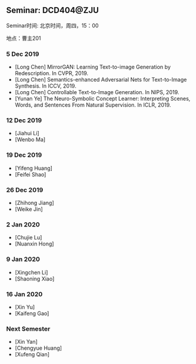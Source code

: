 ## Seminar: DCD404@ZJU

Seminar时间: 北京时间，周四，15：00

地点：曹主201

### 5 Dec 2019
- [Long Chen] MirrorGAN: Learning Text-to-image Generation by Redescription. In CVPR, 2019.
- [Long Chen] Semantics-enhanced Adversarial Nets for Text-to-Image Synthesis. In ICCV, 2019.
- [Long Chen] Controllable Text-to-Image Generation. In NIPS, 2019.
- [Yunan Ye] The Neuro-Symbolic Concept Learner: Interpreting Scenes, Words, and Sentences From Natural Supervision. In ICLR, 2019.

### 12 Dec 2019
- [Jiahui Li]
- [Wenbo Ma]

### 19 Dec 2019
- [Yifeng Huang]
- [Feifei Shao]

### 26 Dec 2019
- [Zhihong Jiang]
- [Weike Jin]

### 2 Jan 2020
- [Chujie Lu]
- [Nuanxin Hong]

### 9 Jan 2020
- [Xingchen Li]
- [Shaoning Xiao]

### 16 Jan 2020
- [Xin Yu]
- [Kaifeng Gao]

### Next Semester
- [Xin Yan]
- [Chengyue Huang]
- [Xufeng Qian]
